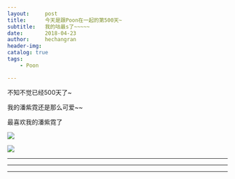 ```yaml
---
layout:     post
title:      今天是跟Poon在一起的第500天~
subtitle:   我的咕最s了~~~~~
date:       2018-04-23
author:     hechangran
header-img:
catalog: true
tags:
    - Poon

---
```


不知不觉已经500天了~

我的潘紫霓还是那么可爱~~

最喜欢我的潘紫霓了


![](http://ww1.sinaimg.cn/mw690/44ba9bf8gy1fqmzjflkfqj23v92kynpp.jpg)

![](http://ww1.sinaimg.cn/mw690/44ba9bf8gy1fqmzk59q4vj23v92kyb2k.jpg)





---



---









---
